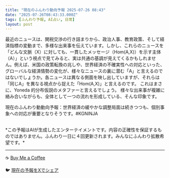 ```yaml
---
title: "現在のふんわり動向予報 2025-07-26 08:43"
date: "2025-07-26T08:43:33.000Z"
tags: [ふんわり予報, AI占い, 日常]
layout: post
---
```


最近のニュースは、関税交渉の行き詰まりから、政治人事、教育政策、そして経済指標の変動まで、多様な出来事を伝えています。しかし、これらのニュースを「どんな文脈（X）に対しても、一貫したメッセージ（Hom(A,X)）を示す主体（A）」という視点で見てみると、実は共通の基調が見えてくるかもしれません。例えば、米国の政策転換の兆しや、世界経済の不確実性への対応といった、グローバルな経済情勢の変化が、様々なニュースの裏に潜む「A」と言えるのではないでしょうか。各ニュースは異なる側面を映し出していますが、それらは「同じA」を異なる視点から捉えた「Hom(A,X)」と言えるのです。  これはまさに、Yoneda 的分布仮説のメタファーと言えるでしょう。  様々な出来事が複雑に絡み合いながらも、全体として一つの流れを形成している、そんな印象です。


現在のふんわり動動向予報：世界経済の緩やかな調整局面は続きつつも、個別事象への対応が重要となりそうです。#KGNINJA

<br>
*この予報はAIが生成したエンターテイメントです。内容の正確性を保証するものではありません。ふんわり一日に４回更新されます。みんなにふんわり拡散希望です。*

---
☕️ [Buy Me a Coffee](https://www.buymeacoffee.com/kgninja)

🐦 [現在の予報をXでシェア](https://twitter.com/intent/tweet?text=%E7%8F%BE%E5%9C%A8%E3%81%AE%E3%81%B5%E3%82%93%E3%82%8F%E3%82%8A%E4%BA%88%E5%A0%B1%3A%20%E3%80%8C%E6%9C%80%E8%BF%91%E3%81%AE%E3%83%8B%E3%83%A5%E3%83%BC%E3%82%B9%E3%81%AF%E3%80%81%E9%96%A2%E7%A8%8E%E4%BA%A4%E6%B8%89%E3%81%AE%E8%A1%8C%E3%81%8D%E8%A9%B0%E3%81%BE%E3%82%8A%E3%81%8B%E3%82%89%E3%80%81%E6%94%BF%E6%B2%BB%E4%BA%BA%E4%BA%8B%E3%80%81%E6%95%99%E8%82%B2%E6%94%BF%E7%AD%96%E3%80%81%E3%81%9D%E3%81%97%E3%81%A6%E7%B5%8C%E6%B8%88%E6%8C%87%E6%A8%99%E3%81%AE%E5%A4%89%E5%8B%95%E3%81%BE%E3%81%A7%E3%80%81%E5%A4%9A%E6%A7%98%E3%81%AA%E5%87%BA%E6%9D%A5%E4%BA%8B%E3%82%92%E4%BC%9D%E3%81%88%E3%81%A6%E3%81%84%E3%81%BE%E3%81%99%E3%80%82%E3%80%8D%23KGNINJA%20%E7%B6%9A%E3%81%8D%E3%81%AF%E3%83%96%E3%83%AD%E3%82%B0%E3%81%A7%EF%BC%81%F0%9F%91%87&url=https%3A%2F%2Fkg-ninja.github.io%2FFunwariyoso%2F)
